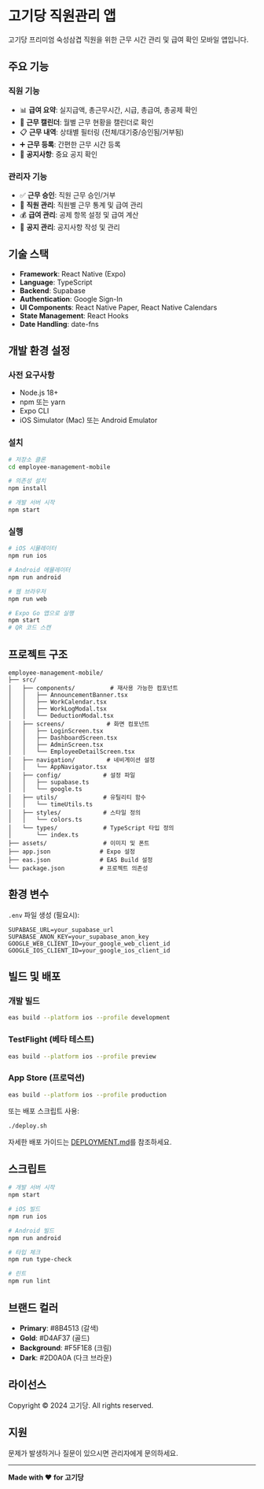 # 고기당 직원관리 앱

고기당 프리미엄 숙성삼겹 직원을 위한 근무 시간 관리 및 급여 확인 모바일 앱입니다.

## 주요 기능

### 직원 기능

- 📊 **급여 요약**: 실지급액, 총근무시간, 시급, 총급여, 총공제 확인
- 📅 **근무 캘린더**: 월별 근무 현황을 캘린더로 확인
- 📋 **근무 내역**: 상태별 필터링 (전체/대기중/승인됨/거부됨)
- ➕ **근무 등록**: 간편한 근무 시간 등록
- 📢 **공지사항**: 중요 공지 확인

### 관리자 기능

- ✅ **근무 승인**: 직원 근무 승인/거부
- 👥 **직원 관리**: 직원별 근무 통계 및 급여 관리
- 💰 **급여 관리**: 공제 항목 설정 및 급여 계산
- 📝 **공지 관리**: 공지사항 작성 및 관리

## 기술 스택

- **Framework**: React Native (Expo)
- **Language**: TypeScript
- **Backend**: Supabase
- **Authentication**: Google Sign-In
- **UI Components**: React Native Paper, React Native Calendars
- **State Management**: React Hooks
- **Date Handling**: date-fns

## 개발 환경 설정

### 사전 요구사항

- Node.js 18+
- npm 또는 yarn
- Expo CLI
- iOS Simulator (Mac) 또는 Android Emulator

### 설치

```bash
# 저장소 클론
cd employee-management-mobile

# 의존성 설치
npm install

# 개발 서버 시작
npm start
```

### 실행

```bash
# iOS 시뮬레이터
npm run ios

# Android 에뮬레이터
npm run android

# 웹 브라우저
npm run web

# Expo Go 앱으로 실행
npm start
# QR 코드 스캔
```

## 프로젝트 구조

```
employee-management-mobile/
├── src/
│   ├── components/          # 재사용 가능한 컴포넌트
│   │   ├── AnnouncementBanner.tsx
│   │   ├── WorkCalendar.tsx
│   │   ├── WorkLogModal.tsx
│   │   └── DeductionModal.tsx
│   ├── screens/            # 화면 컴포넌트
│   │   ├── LoginScreen.tsx
│   │   ├── DashboardScreen.tsx
│   │   ├── AdminScreen.tsx
│   │   └── EmployeeDetailScreen.tsx
│   ├── navigation/         # 네비게이션 설정
│   │   └── AppNavigator.tsx
│   ├── config/            # 설정 파일
│   │   ├── supabase.ts
│   │   └── google.ts
│   ├── utils/             # 유틸리티 함수
│   │   └── timeUtils.ts
│   ├── styles/            # 스타일 정의
│   │   └── colors.ts
│   └── types/             # TypeScript 타입 정의
│       └── index.ts
├── assets/                # 이미지 및 폰트
├── app.json              # Expo 설정
├── eas.json              # EAS Build 설정
└── package.json          # 프로젝트 의존성
```

## 환경 변수

`.env` 파일 생성 (필요시):

```env
SUPABASE_URL=your_supabase_url
SUPABASE_ANON_KEY=your_supabase_anon_key
GOOGLE_WEB_CLIENT_ID=your_google_web_client_id
GOOGLE_IOS_CLIENT_ID=your_google_ios_client_id
```

## 빌드 및 배포

### 개발 빌드

```bash
eas build --platform ios --profile development
```

### TestFlight (베타 테스트)

```bash
eas build --platform ios --profile preview
```

### App Store (프로덕션)

```bash
eas build --platform ios --profile production
```

또는 배포 스크립트 사용:

```bash
./deploy.sh
```

자세한 배포 가이드는 [DEPLOYMENT.md](./DEPLOYMENT.md)를 참조하세요.

## 스크립트

```bash
# 개발 서버 시작
npm start

# iOS 빌드
npm run ios

# Android 빌드
npm run android

# 타입 체크
npm run type-check

# 린트
npm run lint
```

## 브랜드 컬러

- **Primary**: #8B4513 (갈색)
- **Gold**: #D4AF37 (골드)
- **Background**: #F5F1E8 (크림)
- **Dark**: #2D0A0A (다크 브라운)

## 라이선스

Copyright © 2024 고기당. All rights reserved.

## 지원

문제가 발생하거나 질문이 있으시면 관리자에게 문의하세요.

---

**Made with ❤️ for 고기당**
